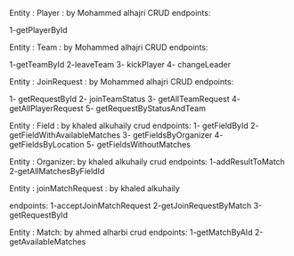 
Entity : 
Player :  by Mohammed alhajri
CRUD
endpoints:

1-getPlayerById

Entity : 
Team :  by Mohammed alhajri
CRUD
endpoints:

1-getTeamById
2-leaveTeam
3- kickPlayer
4- changeLeader


Entity : 
JoinRequest :  by Mohammed alhajri
CRUD
endpoints:

1- getRequestById
2- joinTeamStatus
3- getAllTeamRequest
4- getAllPlayerRequest
5- getRequestByStatusAndTeam

Entity :
Field : by khaled alkuhaily
crud
endpoints:
1- getFieldById
2- getFieldWithAvailableMatches
3- getFieldsByOrganizer
4- getFieldsByLocation
5- getFieldsWithoutMatches

Entity :
Organizer: by khaled alkuhaily
crud
endpoints:
1-addResultToMatch
2-getAllMatchesByFieldId

Entity :
joinMatchRequest : by khaled alkuhaily

endpoints:
1-acceptJoinMatchRequest
2-getJoinRequestByMatch
3-getRequestById


Entity :
Match: by ahmed alharbi
crud
endpoints: 
1-getMatchByAId
2-getAvailableMatches



